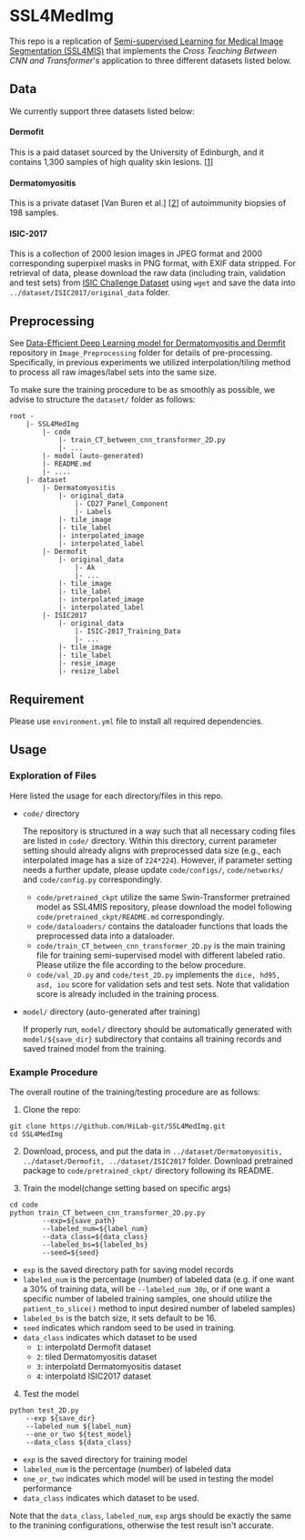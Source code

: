 # SSL4MedImg

This repo is a replication of [Semi-supervised Learning for Medical Image Segmentation (SSL4MIS)](https://github.com/HiLab-git/SSL4MIS/tree/master/code) that implements the *Cross Teaching Between CNN and Transformer*'s application to three different datasets listed below. 

## Data 
We currently support three datasets listed below: 

#### Dermofit
This is a paid dataset sourced by the University of Edinburgh, and it contains 1,300 samples of high quality skin lesions. [[1]]

#### Dermatomyositis 
This is a private dataset [Van Buren et al.] [[2]] of autoimmunity biopsies of 198 samples. 

#### ISIC-2017
This is a collection of 2000 lesion images in JPEG format and 2000 corresponding superpixel masks in PNG format, with EXIF data stripped. For retrieval of data, please download the raw data (including train, validation and test sets) from [ISIC Challenge Dataset](https://challenge.isic-archive.com/data/#2017) using `wget` and save the data into `../dataset/ISIC2017/original_data` folder. 

## Preprocessing

See [Data-Efficient Deep Learning model for Dermatomyositis and Dermfit](https://github.com/LuoyaoChen/DEDL_Semisupervised) repository in `Image_Preprocessing` folder for details of pre-processing. Specifically, in previous experiments we utilized interpolation/tiling method to process all raw images/label sets into the same size. 

To make sure the training procedure to be as smoothly as possible, we advise to structure the `dataset/` folder as follows: 

```
root - 
    |- SSL4MedImg
        |- code
            |- train_CT_between_cnn_transformer_2D.py
            |- ...
        |- model (auto-generated)
        |- README.md
        |- ....
    |- dataset
        |- Dermatomyositis
            |- original_data
                |- CD27_Panel_Component
                |- Labels
            |- tile_image
            |- tile_label
            |- interpolated_image
            |- interpolated_label
        |- Dermofit
            |- original_data
                |- Ak 
                |- ...
            |- tile_image
            |- tile_label
            |- interpolated_image
            |- interpolated_label
        |- ISIC2017
            |- original_data
                |- ISIC-2017_Training_Data
                |- ...
            |- tile_image
            |- tile_label
            |- resie_image
            |- resize_label
```
## Requirement 
Please use `environment.yml` file to install all required dependencies. 

## Usage
### Exploration of Files
Here listed the usage for each directory/files in this repo. 

- `code/` directory 
    
    The repository is structured in a way such that all necessary coding files are listed in `code/` directory. Within this directory, current parameter setting should already aligns with preprocessed data size (e.g., each interpolated image has a size of `224*224`). However, if parameter setting needs a further update, please update `code/configs/`,  `code/networks/` and `code/config.py` correspondingly. 
    - `code/pretrained_ckpt` utilize the same Swin-Transformer pretrained model as SSL4MIS repository, please download the model following `code/pretrained_ckpt/README.md` correspondingly. 
    - `code/dataloaders/` contains the dataloader functions that loads the preprocessed data into a dataloader. 
    - `code/train_CT_between_cnn_transformer_2D.py` is the main training file for training semi-supervised model with different labeled ratio. Please utilize the file according to the below procedure. 
    - `code/val_2D.py` and `code/test_2D.py` implements the `dice, hd95, asd, iou` score for validation sets and test sets. Note that validation score is already included in the training process.

- `model/` directory (auto-generated after training)

    If properly run, `model/` directory should be automatically generated with `model/${save_dir}` subdirectory that contains all training records and saved trained model from the training. 

### Example Procedure
The overall routine of the training/testing procedure are as follows: 

1. Clone the repo:

```
git clone https://github.com/HiLab-git/SSL4MedImg.git
cd SSL4MedImg
```

2. Download, process, and put the data in `../dataset/Dermatomyositis, ../dataset/Dermofit, ../dataset/ISIC2017` folder. Download pretrained package to `code/pretrained_ckpt/` directory following its README.

3. Train the model(change setting based on specific args)
```
cd code
python train_CT_between_cnn_transformer_2D.py.py 
        --exp=${save_path}
        --labeled_num=${label_num} 
        --data_class=${data_class}
        --labeled_bs=${labeled_bs}
        --seed=${seed}
```

- `exp` is the saved directory path for saving model records
- `labeled_num` is the percentage (number) of labeled data (e.g. if one want a 30% of training data, will be `--labeled_num 30p`, or if one want a specific number of labeled training samples, one should utilize the `patient_to_slice()` method to input desired number of labeled samples)
- `labeled_bs` is the batch size, it sets default to be 16. 
- `seed` indicates which random seed to be used in training. 
- `data_class` indicates which dataset to be used
    - `1`: interpolatd Dermofit dataset
    - `2`: tiled Dermatomyositis dataset
    - `3`: interpolatd Dermatomyositis dataset
    - `4`: interpolatd ISIC2017 dataset

4. Test the model
```
python test_2D.py 
    --exp ${save_dir}
    --labeled_num ${label_num} 
    --one_or_two ${test_model} 
    --data_class ${data_class}
```
- `exp` is the saved directory for training model 
- `labeled_num` is the percentage (number) of labeled data 
- `one_or_two` indicates which model will be used in testing the model performance 
- `data_class` indicates which dataset to be used. 

Note that the `data_class`,  `labeled_num`, `exp` args should be exactly the same to the tranining configurations, otherwise the test result isn't accurate.



[1]: https://licensing.edinburgh-innovations.ed.ac.uk/product/dermofit-image-library

[2]: https://www.sciencedirect.com/science/article/abs/pii/S0022175922000205
